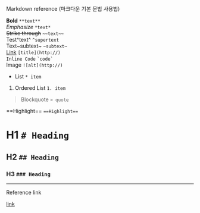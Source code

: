 Markdown reference (마크다운 기본 문법 사용법)

**Bold** ```**text**```  
*Emphasize* ```*text*```  
~~Strike through~~ ```~~text~~```  
Test^text^ ```^supertext```  
Text~subtext~ ```~subtext~```  
[Link](http://www.github.com) ```[title](http://)```  
`Inline Code` ``` `code` ```  
Image ```![alt](http://)```  
* List ```* item```  
1. Ordered List ```1. item```  
> Blockquote ```> quote```  

==Highlight== ```==Highlight==```  
# H1 ```# Heading```  
## H2 ```## Heading```  
### H3 ```### Heading```
<hr/>
Reference link  

[link](https://docs.ghost.org/faq/using-the-editor/)